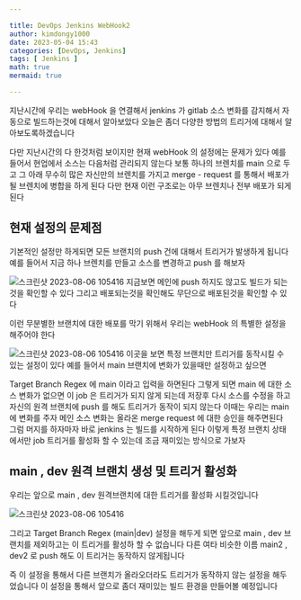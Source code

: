 ```yaml
---

title: DevOps Jenkins WebHook2
author: kimdongy1000
date: 2023-05-04 15:43
categories: [DevOps, Jenkins]
tags: [ Jenkins ]
math: true
mermaid: true

---
```



지난시간에 우리는 webHook 을 연결해서 jenkins 가 gitlab 소스 변화를 감지해서 자동으로 빌드하는것에 대해서 알아보았다 오늘은 좀더 다양한 방법의 트리거에 대해서 알아보도록하겠습니다

다만 지난시간의 다 한것처럼 보이지만 현재 webHook 의 설정에는 문제가 있다 예를 들어서 현업에서 소스는 다음처럼 관리되지 않는다 보통 하나의 브렌치를 main 으로 두고 그 
아래 무수히 많은 자신만의 브렌치를 가지고 merge - request 를 통해서 배포가 될 브렌치에 병합을 하게 된다 다만 현재 이런 구조로는 아무 브렌치나 전부 배포가 되게 된다 


## 현재 설정의 문제점 
기본적인 설정만 하게되면 모든 브랜치의 push 건에 대해서 트리거가 발생하게 됩니다 예를 들어서 지금 하나 브렌치를 만들고 소스를 변경하고 push 를 해보자 

![스크린샷 2023-08-06 105416](https://github.com/time-kimdongy1000/ImageStore/assets/58513678/6e563e2b-470c-49f3-ac04-f30a523ca78a) 
지금보면 메인에 push 하지도 않고도 빌드가 되는것을 확인할 수 있다 그리고 배포되는것을 확인해도 무단으로 배포된것을 확인할 수 있다 

이런 무분별한 브랜치에 대한 배포를 막기 위해서 우리는 webHook 의 특별한 설정을 해주어야 한다 

![스크린샷 2023-08-06 105416](https://github.com/time-kimdongy1000/ImageStore/assets/58513678/330bd64e-0077-473c-8891-9afdaa39db84)
이곳을 보면 특정 브랜치만 트리거를 동작시킬 수 있는 설정이 있다 예를 들어서 main 브랜치에 변화가 있을때만 설정하고 싶으면 

Target Branch Regex 에 main 이라고 입력을 하면된다 그렇게 되면 main 에 대한 소스 변화가 없으면 이 job 은 트리거가 되지 않게 되는데 저장후 다시 소스를 수정을 하고 자신의 원격 브랜치에 push 를 해도 트리거가 동작이 되지 않는다 
이때는 우리는 main 에 변화를 주자 메인 소스 변화는 올라온 merge request 에 대한 승인을 해주면된다 그럼 머지를 하자마자 바로 jenkins 는 빌드를 시작하게 된다 이렇게 특정 브랜치 상태에서만 job 트리거를 활성화 할 수 있는데 
조금 재미있는 방식으로 가보자 

## main , dev 원격 브랜치 생성 및 트리거 활성화 
우리는 앞으로 main , dev 원격브랜치에 대한 트리거를 활성화 시킬것입니다 

![스크린샷 2023-08-06 105416](https://github.com/time-kimdongy1000/ImageStore/assets/58513678/361b1b9b-b9e3-4c3b-b039-f72b2c14a392)

그리고 Target Branch Regex (main|dev) 설정을 해두게 되면 앞으로 main , dev 브랜치를 제외하고는 이 트리거를 활성하 할 수 없습니다 다른 여타 비슷한 이름 main2 , dev2 로 push 해도 이 트리거는 동작하지 않게됩니다 

즉 이 설정을 통해서 다른 브랜치가 올라오더라도 트리거가 동작하지 않는 설정을 해두었습니다 이 설정을 통해서 앞으로 좀더 재미있는 
빌드 환경을 만들어볼 예정입니다